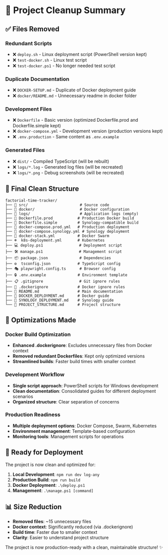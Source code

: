 # 🧹 Project Cleanup Summary

## ✅ Files Removed

### Redundant Scripts
- ❌ `deploy.sh` - Linux deployment script (PowerShell version kept)
- ❌ `test-docker.sh` - Linux test script
- ❌ `test-docker.ps1` - No longer needed test script

### Duplicate Documentation
- ❌ `DOCKER-SETUP.md` - Duplicate of Docker deployment guide
- ❌ `docker/README.md` - Unnecessary readme in docker folder

### Development Files
- ❌ `Dockerfile` - Basic version (optimized Dockerfile.prod and Dockerfile.simple kept)
- ❌ `docker-compose.yml` - Development version (production versions kept)
- ❌ `.env.production` - Same content as `.env.example`

### Generated Files
- ❌ `dist/` - Compiled TypeScript (will be rebuilt)
- ❌ `logs/*.log` - Generated log files (will be recreated)
- ❌ `logs/*.png` - Debug screenshots (will be recreated)

## 📁 Final Clean Structure

```
factorial-time-tracker/
├── 📂 src/                       # Source code
├── 📂 docker/                    # Docker configuration
├── 📂 logs/                      # Application logs (empty)
├── 🐳 Dockerfile.prod           # Production Docker build
├── 🐳 Dockerfile.simple         # Synology-compatible build
├── 🐳 docker-compose.prod.yml   # Production deployment
├── 🐳 docker-compose.synology.yml # Synology deployment
├── 🐳 docker-stack.yml          # Docker Swarm
├── ☸️  k8s-deployment.yml       # Kubernetes
├── 💻 deploy.ps1                # Deployment script
├── 🛠️ manage.ps1                # Management script
├── 📦 package.json              # Dependencies
├── ⚙️  tsconfig.json            # TypeScript config
├── 🎭 playwright.config.ts      # Browser config
├── 🔒 .env.example              # Environment template
├── 📋 .gitignore                # Git ignore rules
├── 🐳 .dockerignore             # Docker ignore rules
├── 📖 README.md                 # Main documentation
├── 📖 DOCKER_DEPLOYMENT.md      # Docker guide
├── 📖 SYNOLOGY_DEPLOYMENT.md    # Synology guide
└── 📖 PROJECT_STRUCTURE.md      # Project structure
```

## 🎯 Optimizations Made

### Docker Build Optimization
- **Enhanced .dockerignore**: Excludes unnecessary files from Docker context
- **Removed redundant Dockerfiles**: Kept only optimized versions
- **Streamlined builds**: Faster build times with smaller context

### Development Workflow
- **Single script approach**: PowerShell scripts for Windows development
- **Clean documentation**: Consolidated guides for different deployment scenarios
- **Organized structure**: Clear separation of concerns

### Production Readiness
- **Multiple deployment options**: Docker Compose, Swarm, Kubernetes
- **Environment management**: Template-based configuration
- **Monitoring tools**: Management scripts for operations

## 🚀 Ready for Deployment

The project is now clean and optimized for:

1. **Local Development**: `npm run dev log-any`
2. **Production Build**: `npm run build`
3. **Docker Deployment**: `.\deploy.ps1`
4. **Management**: `.\manage.ps1 [command]`

## 📊 Size Reduction

- **Removed files**: ~15 unnecessary files
- **Docker context**: Significantly reduced (via .dockerignore)
- **Build time**: Faster due to smaller context
- **Clarity**: Easier to understand project structure

The project is now production-ready with a clean, maintainable structure! ✨